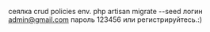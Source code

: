 сеялка
crud
policies
env. 
php artisan migrate --seed
логин admin@gmail.com
пароль 123456
или регистрируйтесь.:)

